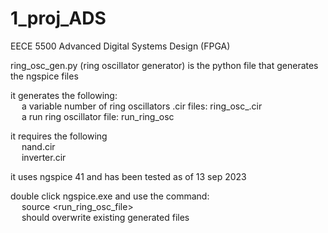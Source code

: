 # 1_proj_ADS
EECE 5500 Advanced Digital Systems Design (FPGA)

ring_osc_gen.py (ring oscillator generator) is the python file that generates the ngspice files

it generates the following:  
&emsp; a variable number of ring oscillators .cir files: ring_osc_<x>.cir  
&emsp; a run ring oscillator file: run_ring_osc
  
it requires the following  
&emsp; nand.cir  
&emsp; inverter.cir  

it uses ngspice 41 and has been tested as of 13 sep 2023

double click ngspice.exe and use the command:  
&emsp; source <run_ring_osc_file>  
&emsp; should overwrite existing generated files  
